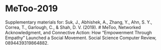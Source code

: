 # MeToo-2019

Supplementary materials for:
Suk, J., Abhishek, A., Zhang, Y., Ahn, S. Y., Correa, T., Garlough, C., & Shah, D. V. (2019). # MeToo, Networked Acknowledgment, and Connective Action: How “Empowerment Through Empathy” Launched a Social Movement. Social Science Computer Review, 0894439319864882.
